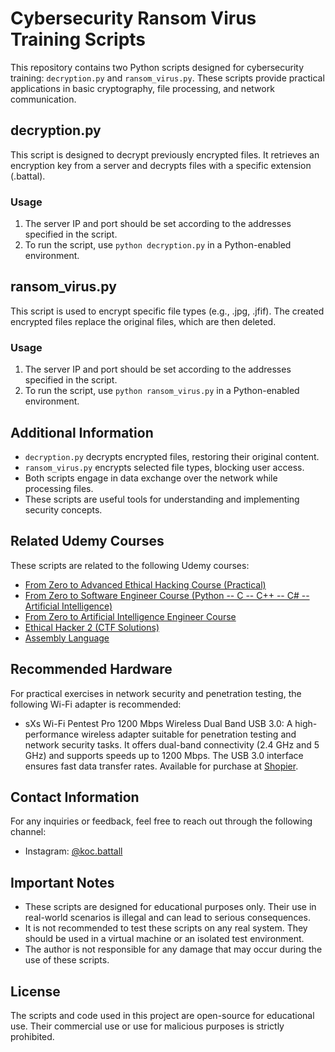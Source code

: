 # Cybersecurity Ransom Virus Training Scripts

This repository contains two Python scripts designed for cybersecurity training: `decryption.py` and `ransom_virus.py`. These scripts provide practical applications in basic cryptography, file processing, and network communication.

## decryption.py

This script is designed to decrypt previously encrypted files. It retrieves an encryption key from a server and decrypts files with a specific extension (.battal).

### Usage

1. The server IP and port should be set according to the addresses specified in the script.
2. To run the script, use `python decryption.py` in a Python-enabled environment.

## ransom_virus.py

This script is used to encrypt specific file types (e.g., .jpg, .jfif). The created encrypted files replace the original files, which are then deleted.

### Usage

1. The server IP and port should be set according to the addresses specified in the script.
2. To run the script, use `python ransom_virus.py` in a Python-enabled environment.

## Additional Information

- `decryption.py` decrypts encrypted files, restoring their original content.
- `ransom_virus.py` encrypts selected file types, blocking user access.
- Both scripts engage in data exchange over the network while processing files.
- These scripts are useful tools for understanding and implementing security concepts.

## Related Udemy Courses

These scripts are related to the following Udemy courses:

- [From Zero to Advanced Ethical Hacking Course (Practical)](https://www.udemy.com/course/sfrdan-ileri-duzey-etik-hacker-kursu-uygulamal/)
- [From Zero to Software Engineer Course (Python -- C -- C++ -- C# -- Artificial Intelligence)](https://www.udemy.com/course/sfrdan-yazlm-muhendisi-olma-kursu/)
- [From Zero to Artificial Intelligence Engineer Course](https://www.udemy.com/course/yapay-zeka/)
- [Ethical Hacker 2 (CTF Solutions)](https://www.udemy.com/course/etik-hacker-2/)
- [Assembly Language](https://www.udemy.com/course/assembly-dili/)

## Recommended Hardware

For practical exercises in network security and penetration testing, the following Wi-Fi adapter is recommended:

- sXs Wi-Fi Pentest Pro 1200 Mbps Wireless Dual Band USB 3.0: A high-performance wireless adapter suitable for penetration testing and network security tasks. It offers dual-band connectivity (2.4 GHz and 5 GHz) and supports speeds up to 1200 Mbps. The USB 3.0 interface ensures fast data transfer rates. Available for purchase at [Shopier](https://www.shopier.com/ShowProductNew/products.php?id=20705041).

## Contact Information

For any inquiries or feedback, feel free to reach out through the following channel:

- Instagram: [@koc.battall](https://www.instagram.com/koc.battall/)


## Important Notes

- These scripts are designed for educational purposes only. Their use in real-world scenarios is illegal and can lead to serious consequences.
- It is not recommended to test these scripts on any real system. They should be used in a virtual machine or an isolated test environment.
- The author is not responsible for any damage that may occur during the use of these scripts.

## License

The scripts and code used in this project are open-source for educational use. Their commercial use or use for malicious purposes is strictly prohibited.

